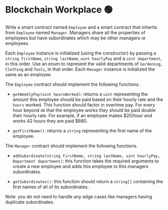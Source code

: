 # Blockchain Workplace 🟢

Write a smart contract named `Employee` and a smart contract that inherits from `Employee` named `Manager`. Managers share all the properties of employees but have subordinates which may be other managers or employees.

Each `Employee` instance is initialized (using the constructor) by passing a `string firstName`, `string lastName`, `uint hourlyPay` and a `uint department`, in this order. Use an enum to represent the valid departments of `Gardening`, `Clothing` and `Tools`, in that order. Each `Manager` instance is initialized the same as an employee.

The `Employee` contract should implement the following functions.

- `getWeeklyPay(uint hoursWorked)`: returns a `uint` representing the amount this employee should be paid based on their hourly rate and the `hours` worked. This function should factor in overtime pay. For every hour beyond `40` that the employee works they should be paid double their hourly rate. For example, if an employee makes $20/hour and works 42 hours they are paid $880.

- `getFirstName()`: returns a `string` representing the first name of the employee.

The `Manager` contract should implement the following functions.

- `addSubordinate(string firstName, string lastName, uint hourlyPay, Department department)`: this function takes the required arguments to create a new employee and adds this employee to this managers subordinates.

- `getSubordinates()`: this function should return a `string[]` containing the first names of all of its subordinates.

Note: you do not need to handle any edge cases like managers having duplicate subordinates.
